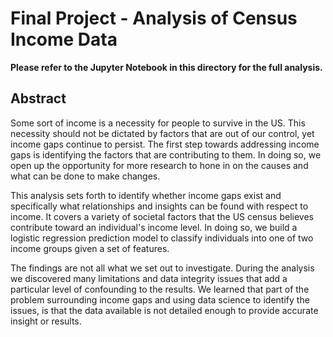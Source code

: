 # Final Project - Analysis of Census Income Data

__Please refer to the Jupyter Notebook in this directory for the full analysis.__

## Abstract

Some sort of income is a necessity for people to survive in the US. This necessity should not be dictated by factors that are out of our control, yet income gaps continue to persist. The first step towards addressing income gaps is identifying the factors that are contributing to them. In doing so, we open up the opportunity for more research to hone in on the causes and what can be done to make changes.

This analysis sets forth to identify whether income gaps exist and specifically what relationships and insights can be found with respect to income. It covers a variety of societal factors that the US census believes contribute toward an individual's income level. In doing so, we build a logistic regression prediction model to classify individuals into one of two income groups given a set of features.

The findings are not all what we set out to investigate. During the analysis we discovered many limitations and data integrity issues that add a particular level of confounding to the results. We learned that part of the problem surrounding income gaps and using data science to identify the issues, is that the data available is not detailed enough to provide accurate insight or results.
